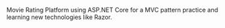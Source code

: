 Movie Rating Platform using ASP.NET Core for a MVC pattern practice and learning new technologies like Razor.
